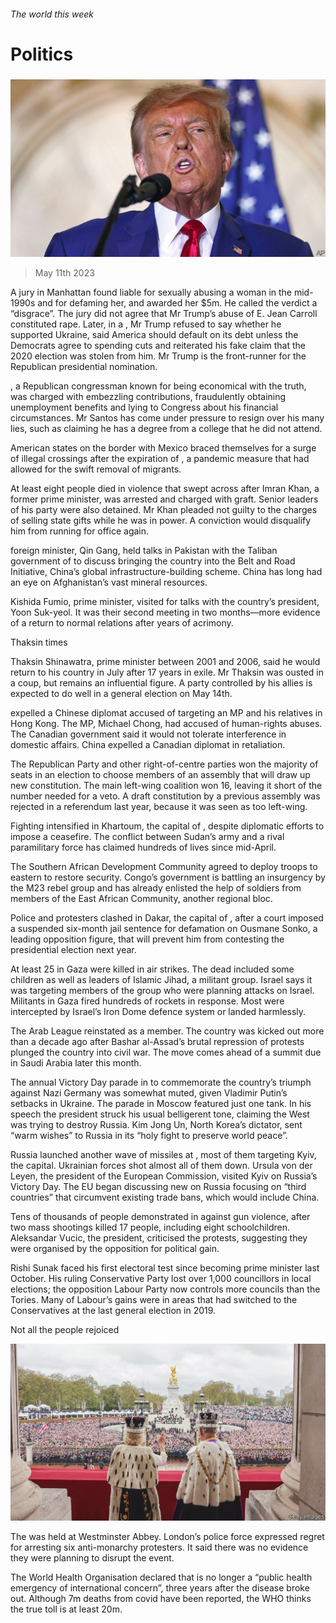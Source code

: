 ###### The world this week

# Politics 

#####  

![image](images/20230513_WWP002.jpg) 

> May 11th 2023 

A jury in Manhattan found  liable for sexually abusing a woman in the mid-1990s and for defaming her, and awarded her $5m. He called the verdict a “disgrace”. The jury did not agree that Mr Trump’s abuse of E. Jean Carroll constituted rape. Later, in a , Mr Trump refused to say whether he supported Ukraine, said America should default on its debt unless the Democrats agree to spending cuts and reiterated his fake claim that the 2020 election was stolen from him. Mr Trump is the front-runner for the Republican presidential nomination. 

, a Republican congressman known for being economical with the truth, was charged with embezzling contributions, fraudulently obtaining unemployment benefits and lying to Congress about his financial circumstances. Mr Santos has come under pressure to resign over his many lies, such as claiming he has a degree from a college that he did not attend. 

American states on the border with Mexico braced themselves for a surge of illegal crossings after the expiration of , a pandemic measure that had allowed for the swift removal of migrants. 

At least eight people died in violence that swept across  after Imran Khan, a former prime minister, was arrested and charged with graft. Senior leaders of his party were also detained. Mr Khan pleaded not guilty to the charges of selling state gifts while he was in power. A conviction would disqualify him from running for office again.

 foreign minister, Qin Gang, held talks in Pakistan with the Taliban government of  to discuss bringing the country into the Belt and Road Initiative, China’s global infrastructure-building scheme. China has long had an eye on Afghanistan’s vast mineral resources. 

Kishida Fumio,  prime minister, visited  for talks with the country’s president, Yoon Suk-yeol. It was their second meeting in two months—more evidence of a return to normal relations after years of acrimony. 

Thaksin times

Thaksin Shinawatra,  prime minister between 2001 and 2006, said he would return to his country in July after 17 years in exile. Mr Thaksin was ousted in a coup, but remains an influential figure. A party controlled by his allies is expected to do well in a general election on May 14th. 

 expelled a Chinese diplomat accused of targeting an MP and his relatives in Hong Kong. The MP, Michael Chong, had accused of human-rights abuses. The Canadian government said it would not tolerate interference in domestic affairs. China expelled a Canadian diplomat in retaliation. 

The Republican Party and other right-of-centre parties won the majority of seats in an election to choose members of an assembly that will draw up  new constitution. The main left-wing coalition won 16, leaving it short of the number needed for a veto. A draft constitution by a previous assembly was rejected in a referendum last year, because it was seen as too left-wing. 

Fighting intensified in Khartoum, the capital of , despite diplomatic efforts to impose a ceasefire. The conflict between Sudan’s army and a rival paramilitary force has claimed hundreds of lives since mid-April.

The Southern African Development Community agreed to deploy troops to eastern  to restore security. Congo’s government is battling an insurgency by the M23 rebel group and has already enlisted the help of soldiers from members of the East African Community, another regional bloc.

Police and protesters clashed in Dakar, the capital of , after a court imposed a suspended six-month jail sentence for defamation on Ousmane Sonko, a leading opposition figure, that will prevent him from contesting the presidential election next year. 

At least 25  in Gaza were killed in  air strikes. The dead included some children as well as leaders of Islamic Jihad, a militant group. Israel says it was targeting members of the group who were planning attacks on Israel. Militants in Gaza fired hundreds of rockets in response. Most were intercepted by Israel’s Iron Dome defence system or landed harmlessly. 

The Arab League reinstated  as a member. The country was kicked out more than a decade ago after Bashar al-Assad’s brutal repression of protests plunged the country into civil war. The move comes ahead of a summit due in Saudi Arabia later this month. 

The annual Victory Day parade in  to commemorate the country’s triumph against Nazi Germany was somewhat muted, given Vladimir Putin’s setbacks in Ukraine. The parade in Moscow featured just one tank. In his speech the president struck his usual belligerent tone, claiming the West was trying to destroy Russia. Kim Jong Un, North Korea’s dictator, sent “warm wishes” to Russia in its “holy fight to preserve world peace”. 

Russia launched another wave of missiles at , most of them targeting Kyiv, the capital. Ukrainian forces shot almost all of them down. Ursula von der Leyen, the president of the European Commission, visited Kyiv on Russia’s Victory Day. The EU began discussing new  on Russia focusing on “third countries” that circumvent existing trade bans, which would include China. 

Tens of thousands of people demonstrated in  against gun violence, after two mass shootings killed 17 people, including eight schoolchildren. Aleksandar Vucic, the president, criticised the protests, suggesting they were organised by the opposition for political gain. 

Rishi Sunak faced his first electoral test since becoming  prime minister last October. His ruling Conservative Party lost over 1,000 councillors in local elections; the opposition Labour Party now controls more councils than the Tories. Many of Labour’s gains were in areas that had switched to the Conservatives at the last general election in 2019.

Not all the people rejoiced

![image](images/20230513_WWP001.jpg) 


The  was held at Westminster Abbey. London’s police force expressed regret for arresting six anti-monarchy protesters. It said there was no evidence they were planning to disrupt the event. 

The World Health Organisation declared that is no longer a “public health emergency of international concern”, three years after the disease broke out. Although 7m deaths from covid have been reported, the WHO thinks the true toll is at least 20m. 

